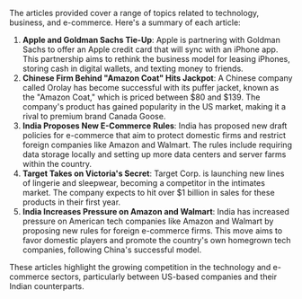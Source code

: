 The articles provided cover a range of topics related to technology, business, and e-commerce. Here's a summary of each article:

1. **Apple and Goldman Sachs Tie-Up**: Apple is partnering with Goldman Sachs to offer an Apple credit card that will sync with an iPhone app. This partnership aims to rethink the business model for leasing iPhones, storing cash in digital wallets, and texting money to friends.
2. **Chinese Firm Behind "Amazon Coat" Hits Jackpot**: A Chinese company called Orolay has become successful with its puffer jacket, known as the "Amazon Coat," which is priced between $80 and $139. The company's product has gained popularity in the US market, making it a rival to premium brand Canada Goose.
3. **India Proposes New E-Commerce Rules**: India has proposed new draft policies for e-commerce that aim to protect domestic firms and restrict foreign companies like Amazon and Walmart. The rules include requiring data storage locally and setting up more data centers and server farms within the country.
4. **Target Takes on Victoria's Secret**: Target Corp. is launching new lines of lingerie and sleepwear, becoming a competitor in the intimates market. The company expects to hit over $1 billion in sales for these products in their first year.
5. **India Increases Pressure on Amazon and Walmart**: India has increased pressure on American tech companies like Amazon and Walmart by proposing new rules for foreign e-commerce firms. This move aims to favor domestic players and promote the country's own homegrown tech companies, following China's successful model.

These articles highlight the growing competition in the technology and e-commerce sectors, particularly between US-based companies and their Indian counterparts.